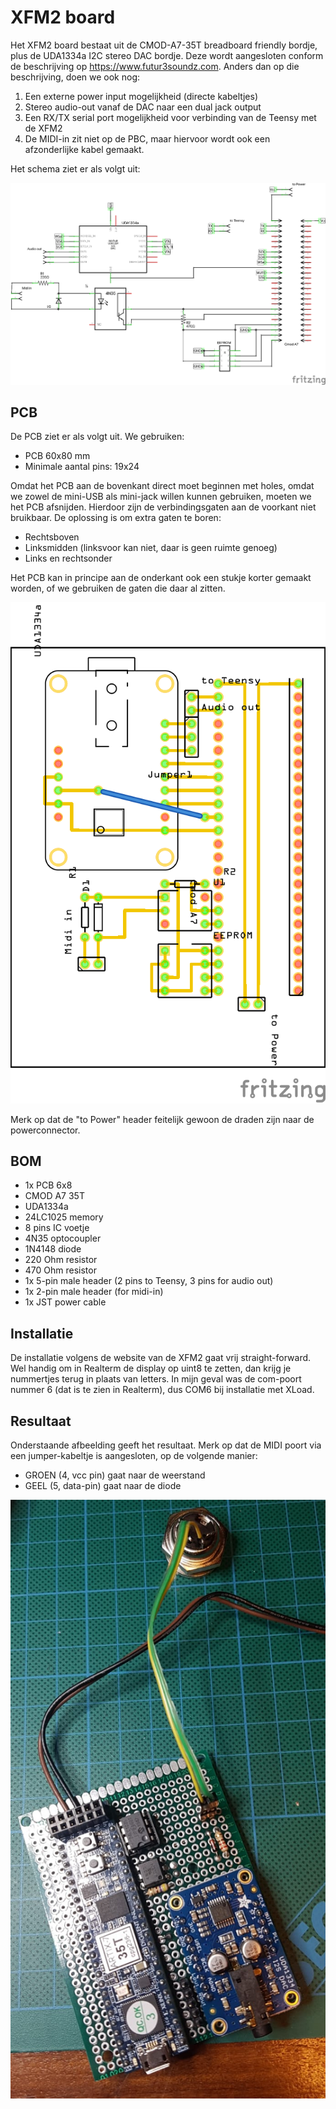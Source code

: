# XFM2 board

Het XFM2 board bestaat uit de CMOD-A7-35T breadboard friendly bordje, plus de UDA1334a I2C stereo DAC bordje. Deze wordt aangesloten conform de beschrijving op https://www.futur3soundz.com. Anders dan op die beschrijving, doen we ook nog:

1. Een externe power input mogelijkheid (directe kabeltjes)
2. Stereo audio-out vanaf de DAC naar een dual jack output
3. Een RX/TX serial port mogelijkheid voor verbinding van de Teensy met de XFM2
4. De MIDI-in zit niet op de PBC, maar hiervoor wordt ook een afzonderlijke kabel gemaakt.

Het schema ziet er als volgt uit:

![](XFM2-schema.png)


## PCB

De PCB ziet er als volgt uit. We gebruiken:

- PCB 60x80 mm
- Minimale aantal pins: 19x24

Omdat het PCB aan de bovenkant direct moet beginnen met holes, omdat we zowel de mini-USB als mini-jack willen kunnen gebruiken, moeten we het PCB afsnijden. Hierdoor zijn de verbindingsgaten aan de voorkant niet bruikbaar. De oplossing is om extra gaten te boren:

- Rechtsboven
- Linksmidden (linksvoor kan niet, daar is geen ruimte genoeg)
- Links en rechtsonder

Het PCB kan in principe aan de onderkant ook een stukje korter gemaakt worden, of we gebruiken de gaten die daar al zitten.

![](XFM2-pcb.png)

Merk op dat de "to Power" header feitelijk gewoon de draden zijn naar de powerconnector.

## BOM

- 1x PCB 6x8
- CMOD A7 35T
- UDA1334a
- 24LC1025 memory
- 8 pins IC voetje
- 4N35 optocoupler
- 1N4148 diode
- 220 Ohm resistor
- 470 Ohm resistor
- 1x 5-pin male header (2 pins to Teensy, 3 pins for audio out)
- 1x 2-pin male header (for midi-in)
- 1x JST power cable

## Installatie
De installatie volgens de website van de XFM2 gaat vrij straight-forward. Wel handig om in Realterm de display op uint8 te zetten, dan krijg je nummertjes terug in plaats van letters. In mijn geval was de com-poort nummer 6 (dat is te zien in Realterm), dus COM6 bij installatie met XLoad.

## Resultaat
Onderstaande afbeelding geeft het resultaat. Merk op dat de MIDI poort via een jumper-kabeltje is aangesloten, op de volgende manier:

- GROEN (4, vcc pin) gaat naar de weerstand
- GEEL (5, data-pin) gaat naar de diode

![](xfm2-build.png)
